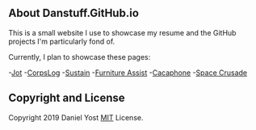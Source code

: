 ## About Danstuff.GitHub.io

This is a small website I use to showcase my resume and the GitHub projects I'm particularly fond of. 

Currently, I plan to showcase these pages:

-[Jot](https://www.github.com/danstuff/jot)
-[CorpsLog](https://www.github.com/danstuff/corpslog)
-[Sustain](https://www.github.com/danstuff/sustain)
-[Furniture Assist](https://www.github.com/danstuff/furniture-assist)
-[Cacaphone](https://www.github.com/danstuff/cacaphone)
-[Space Crusade](https://www.github.com/danstuff/spacecrusade)

## Copyright and License

Copyright 2019 Daniel Yost [MIT](https://opensource.org/licenses/MIT) License.
